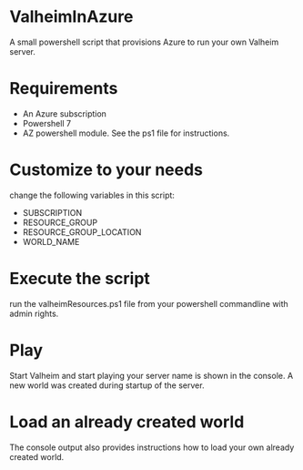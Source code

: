# ValheimInAzure
A small powershell script that provisions Azure to run your own Valheim server.

# Requirements
* An Azure subscription
* Powershell 7
* AZ powershell module.
See the ps1 file for instructions.

# Customize to your needs
change the following variables in this script:
* SUBSCRIPTION
* RESOURCE_GROUP 
* RESOURCE_GROUP_LOCATION
* WORLD_NAME

# Execute the script
run the valheimResources.ps1 file from your powershell commandline with admin rights.

# Play
Start Valheim and start playing your server name is shown in the console. A new world was created during startup of the server.

# Load an already created world
The console output also provides instructions how to load your own already created world. 
